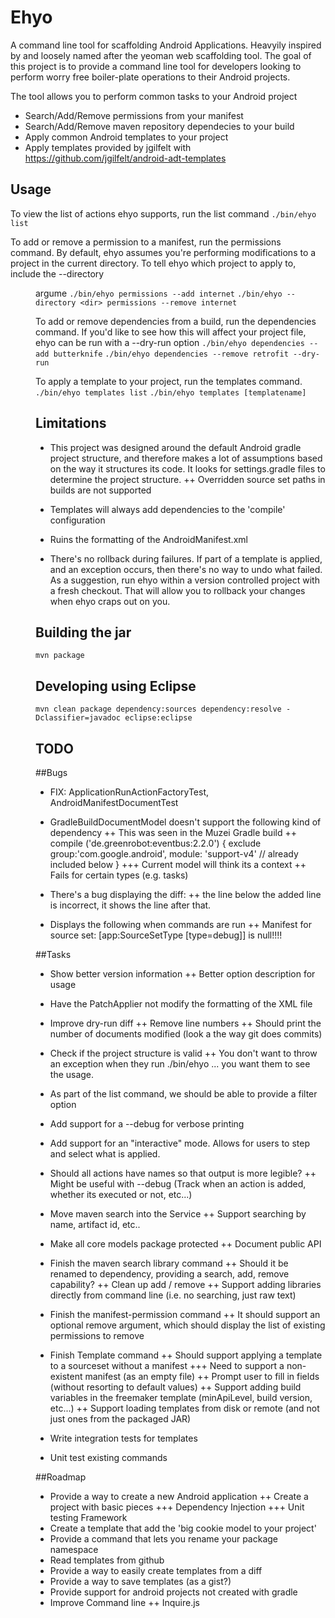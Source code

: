 Ehyo
====
A command line tool for scaffolding Android Applications. Heavyily inspired by and loosely named after the yeoman web scaffolding tool. The goal of this project is to provide a command line tool for developers looking to perform worry free boiler-plate operations to their Android projects.

The tool allows you to perform common tasks to your Android project
+ Search/Add/Remove permissions from your manifest
+ Search/Add/Remove maven repository dependecies to your build
+ Apply common Android templates to your project
+ Apply templates provided by jgilfelt with https://github.com/jgilfelt/android-adt-templates

Usage
-----
To view the list of actions ehyo supports, run the list command
`./bin/ehyo list`

To add or remove a permission to a manifest, run the permissions command. By default, ehyo assumes you're performing modifications to a project in the current directory. To tell ehyo which project to apply to, include the --directory <dir> argume
`./bin/ehyo permissions --add internet`
`./bin/ehyo --directory <dir> permissions --remove internet`

To add or remove dependencies from a build, run the dependencies command. If you'd like to see how this will affect your project file, ehyo can be run with a --dry-run option 
`./bin/ehyo dependencies --add butterknife`
`./bin/ehyo dependencies --remove retrofit --dry-run`

To apply a template to your project, run the templates command.
`./bin/ehyo templates list`
`./bin/ehyo templates [templatename]`

Limitations
-----------
+ This project was designed around the default Android gradle project structure, and therefore makes a lot of assumptions based on the way it structures its code. It looks for settings.gradle files to determine the project structure.
++ Overridden source set paths in builds are not supported

+ Templates will always add dependencies to the 'compile' configuration

+ Ruins the formatting of the AndroidManifest.xml

+ There's no rollback during failures. If part of a template is applied, and an exception occurs, then there's no way to undo what failed. As a suggestion, run ehyo within a version controlled project with a fresh checkout. That will allow you to rollback your changes when ehyo craps out on you.

Building the jar
----------------
`mvn package`

Developing using Eclipse
------------------------
`mvn clean package dependency:sources dependency:resolve -Dclassifier=javadoc eclipse:eclipse`

TODO
----
##Bugs
+ FIX: ApplicationRunActionFactoryTest, AndroidManifestDocumentTest

+ GradleBuildDocumentModel doesn't support the following kind of dependency
++ This was seen in the Muzei Gradle build
++ compile ('de.greenrobot:eventbus:2.2.0') { exclude group:'com.google.android', module: 'support-v4' // already included below }
+++ Current model will think its a context
++ Fails for certain types (e.g. tasks)

+ There's a bug displaying the diff: 
++ the line below the added line is incorrect, it shows the line after that.

+ Displays the following when commands are run
++ Manifest for source set: [app:SourceSetType [type=debug]] is null!!!!

##Tasks
+ Show better version information
++ Better option description for usage
+ Have the PatchApplier not modify the formatting of the XML file

+ Improve dry-run diff
++ Remove line numbers
++ Should print the number of documents modified (look a the way git does commits)

+ Check if the project structure is valid
++ You don't want to throw an exception when they run ./bin/ehyo ... you want them to see the usage. 

+ As part of the list command, we should be able to provide a filter option

+ Add support for a --debug for verbose printing

+ Add support for an "interactive" mode. Allows for users to step and select what is applied.

+ Should all actions have names so that output is more legible?
++ Might be useful with --debug (Track when an action is added, whether its executed or not, etc...)

+ Move maven search into the Service
++ Support searching by name, artifact id, etc..

+ Make all core models package protected
++ Document public API

+ Finish the maven search library command
++ Should it be renamed to dependency, providing a search, add, remove capability?
++ Clean up add / remove
++ Support adding libraries directly from command line (i.e. no searching, just raw text)

+ Finish the manifest-permission command
++ It should support an optional remove argument, which should display the list of existing permissions to remove

+ Finish Template command
++ Should support applying a template to a sourceset without a manifest
+++ Need to support a non-existent manifest (as an empty file)
++ Prompt user to fill in fields (without resorting to default values)
++ Support adding build variables in the freemaker template (minApiLevel, build version, etc...)
++ Support loading templates from disk or remote (and not just ones from the packaged JAR)

+ Write integration tests for templates

+ Unit test existing commands

##Roadmap
+ Provide a way to create a new Android application
++ Create a project with basic pieces
+++ Dependency Injection
+++ Unit testing Framework
+ Create a template that add the 'big cookie model to your project'
+ Provide a command that lets you rename your package namespace
+ Read templates from github
+ Provide a way to easily create templates from a diff
+ Provide a way to save templates (as a gist?)
+ Provide support for android projects not created with gradle
+ Improve Command line
++ Inquire.js
